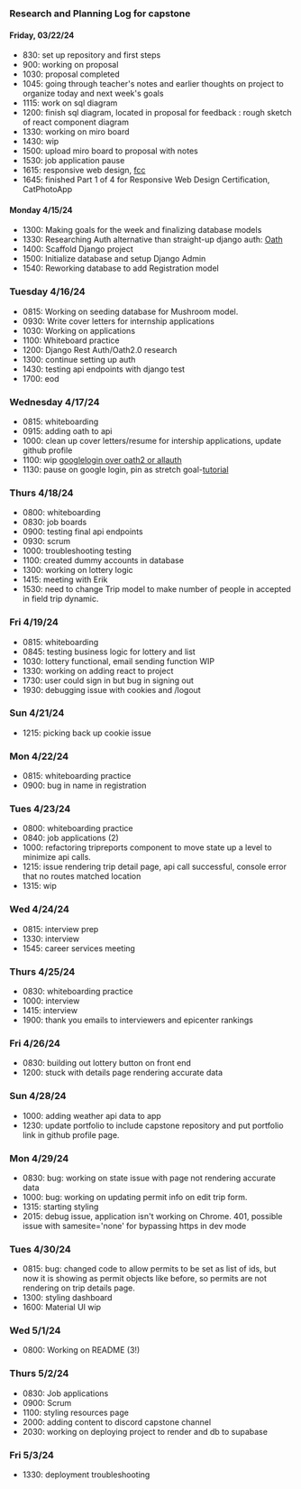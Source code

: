 ### Research and Planning Log for capstone

#### Friday, 03/22/24
* 830: set up repository and first steps
* 900: working on proposal
* 1030: proposal completed
* 1045: going through teacher's notes and earlier thoughts on project to organize today and next week's goals
* 1115: work on sql diagram
* 1200: finish sql diagram, located in proposal for feedback
      : rough sketch of react component diagram
* 1330: working on miro board
* 1430: wip
* 1500: upload miro board to proposal with notes
* 1530: job application pause
* 1615: responsive web design, [fcc](https://www.freecodecamp.org/learn/2022/responsive-web-design/)
* 1645: finished Part 1 of 4 for Responsive Web Design Certification, CatPhotoApp

#### Monday 4/15/24
* 1300: Making goals for the week and finalizing database models
* 1330: Researching Auth alternative than straight-up django auth: [Oath](https://www.turing.com/kb/django-rest-framework-authentication)
* 1400: Scaffold Django project
* 1500: Initialize database and setup Django Admin
* 1540: Reworking database to add Registration model

### Tuesday 4/16/24
* 0815: Working on seeding database for Mushroom model.
* 0930: Write cover letters for internship applications
* 1030: Working on applications
* 1100: Whiteboard practice
* 1200: Django Rest Auth/Oath2.0 research
* 1300: continue setting up auth
* 1430: testing api endpoints with django test
* 1700: eod

### Wednesday 4/17/24
* 0815: whiteboarding
* 0915: adding oath to api
* 1000: clean up cover letters/resume for intership applications, update github profile
* 1100: wip [googlelogin over oath2 or allauth](https://www.hacksoft.io/blog/adding-google-login-to-your-existing-django-and-django-rest-framework-applications)
* 1130: pause on google login, pin as stretch goal-[tutorial](https://www.youtube.com/watch?v=yO6PP0vEOMc)

### Thurs 4/18/24
* 0800: whiteboarding
* 0830: job boards
* 0900: testing final api endpoints
* 0930: scrum
* 1000: troubleshooting testing
* 1100: created dummy accounts in database
* 1300: working on lottery logic
* 1415: meeting with Erik
* 1530: need to change Trip model to make number of people in accepted in field trip dynamic.

### Fri 4/19/24
* 0815: whiteboarding
* 0845: testing business logic for lottery and list 
* 1030: lottery functional, email sending function WIP
* 1330: working on adding react to project
* 1730: user could sign in but bug in signing out
* 1930: debugging issue with cookies and /logout 

### Sun 4/21/24
* 1215: picking back up cookie issue

### Mon 4/22/24
* 0815: whiteboarding practice
* 0900: bug in name in registration 

### Tues 4/23/24
* 0800: whiteboarding practice
* 0840: job applications (2)
* 1000: refactoring tripreports component to move state up a level to minimize api calls.
* 1215: issue rendering trip detail page, api call successful, console error that no routes matched location
* 1315: wip

### Wed 4/24/24
* 0815: interview prep
* 1330: interview
* 1545: career services meeting

### Thurs 4/25/24
* 0830: whiteboarding practice
* 1000: interview
* 1415: interview
* 1900: thank you emails to interviewers and epicenter rankings

### Fri 4/26/24
* 0830: building out lottery button on front end
* 1200: stuck with details page rendering accurate data

### Sun 4/28/24
* 1000: adding weather api data to app
* 1230: update portfolio to include capstone repository and put portfolio link in github profile page.

### Mon 4/29/24
* 0830: bug: working on state issue with page not rendering accurate data
* 1000: bug: working on updating permit info on edit trip form.
* 1315: starting styling
* 2015: debug issue, application isn't working on Chrome. 401, possible issue with samesite='none' for bypassing https in dev mode

### Tues 4/30/24
* 0815: bug: changed code to allow permits to be set as list of ids, but now it is showing as permit objects like before, so permits are not rendering on trip details page.
* 1300: styling dashboard
* 1600: Material UI wip

### Wed 5/1/24
* 0800: Working on README (3!)

### Thurs 5/2/24
* 0830: Job applications
* 0900: Scrum
* 1100: styling resources page
* 2000: adding content to discord capstone channel
* 2030: working on deploying project to render and db to supabase

### Fri 5/3/24
* 1330: deployment troubleshooting